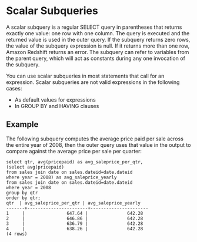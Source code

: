 # Scalar Subqueries<a name="r_scalar_subqueries"></a>

A scalar subquery is a regular SELECT query in parentheses that returns exactly one value: one row with one column\. The query is executed and the returned value is used in the outer query\. If the subquery returns zero rows, the value of the subquery expression is null\. If it returns more than one row, Amazon Redshift returns an error\. The subquery can refer to variables from the parent query, which will act as constants during any one invocation of the subquery\.

You can use scalar subqueries in most statements that call for an expression\. Scalar subqueries are not valid expressions in the following cases:
+ As default values for expressions
+ In GROUP BY and HAVING clauses

## Example<a name="r_scalar_subqueries-example"></a>

The following subquery computes the average price paid per sale across the entire year of 2008, then the outer query uses that value in the output to compare against the average price per sale per quarter:

```
select qtr, avg(pricepaid) as avg_saleprice_per_qtr,
(select avg(pricepaid)
from sales join date on sales.dateid=date.dateid
where year = 2008) as avg_saleprice_yearly
from sales join date on sales.dateid=date.dateid
where year = 2008
group by qtr
order by qtr;
qtr  | avg_saleprice_per_qtr | avg_saleprice_yearly
-------+-----------------------+----------------------
1     |                647.64 |               642.28
2     |                646.86 |               642.28
3     |                636.79 |               642.28
4     |                638.26 |               642.28
(4 rows)
```